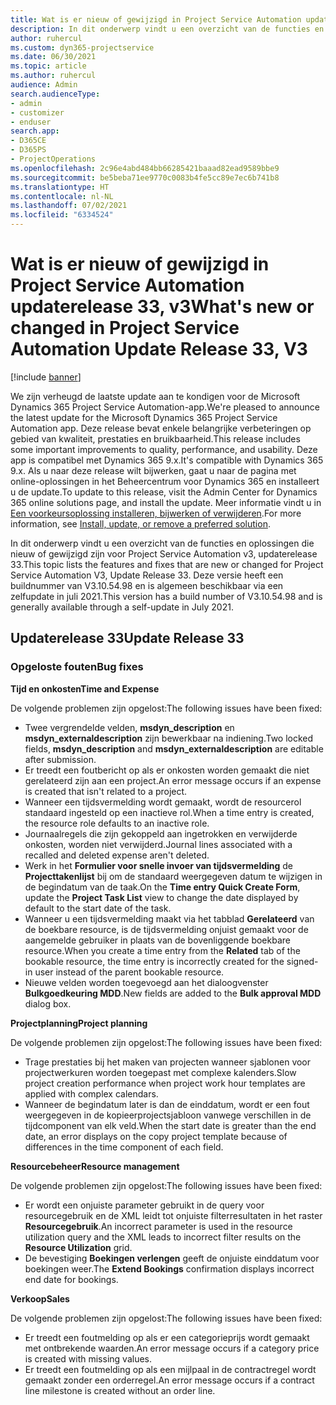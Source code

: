 ```yaml
---
title: Wat is er nieuw of gewijzigd in Project Service Automation updaterelease 33, v3
description: In dit onderwerp vindt u een overzicht van de functies en oplossingen die beschikbaar zijn voor Project Service Automation updaterelease 33, v3.
author: ruhercul
ms.custom: dyn365-projectservice
ms.date: 06/30/2021
ms.topic: article
ms.author: ruhercul
audience: Admin
search.audienceType:
- admin
- customizer
- enduser
search.app:
- D365CE
- D365PS
- ProjectOperations
ms.openlocfilehash: 2c96e4abd484bb66285421baaad82ead9589bbe9
ms.sourcegitcommit: be5beba71ee9770c0083b4fe5cc89e7ec6b741b8
ms.translationtype: HT
ms.contentlocale: nl-NL
ms.lasthandoff: 07/02/2021
ms.locfileid: "6334524"
---
```

# <a name="whats-new-or-changed-in-project-service-automation-update-release-33-v3"></a><span data-ttu-id="2bf41-103">Wat is er nieuw of gewijzigd in Project Service Automation updaterelease 33, v3</span><span class="sxs-lookup"><span data-stu-id="2bf41-103">What's new or changed in Project Service Automation Update Release 33, V3</span></span>

[!include [banner](../includes/psa-now-project-operations.md)]

<span data-ttu-id="2bf41-104">We zijn verheugd de laatste update aan te kondigen voor de Microsoft Dynamics 365 Project Service Automation-app.</span><span class="sxs-lookup"><span data-stu-id="2bf41-104">We're pleased to announce the latest update for the Microsoft Dynamics 365 Project Service Automation app.</span></span> <span data-ttu-id="2bf41-105">Deze release bevat enkele belangrijke verbeteringen op gebied van kwaliteit, prestaties en bruikbaarheid.</span><span class="sxs-lookup"><span data-stu-id="2bf41-105">This release includes some important improvements to quality, performance, and usability.</span></span> <span data-ttu-id="2bf41-106">Deze app is compatibel met Dynamics 365 9.x.</span><span class="sxs-lookup"><span data-stu-id="2bf41-106">It's compatible with Dynamics 365 9.x.</span></span> <span data-ttu-id="2bf41-107">Als u naar deze release wilt bijwerken, gaat u naar de pagina met online-oplossingen in het Beheercentrum voor Dynamics 365 en installeert u de update.</span><span class="sxs-lookup"><span data-stu-id="2bf41-107">To update to this release, visit the Admin Center for Dynamics 365 online solutions page, and install the update.</span></span> <span data-ttu-id="2bf41-108">Meer informatie vindt u in [Een voorkeursoplossing installeren, bijwerken of verwijderen](/power-platform/admin/install-remove-preferred-solution).</span><span class="sxs-lookup"><span data-stu-id="2bf41-108">For more information, see [Install, update, or remove a preferred solution](/power-platform/admin/install-remove-preferred-solution).</span></span>

<span data-ttu-id="2bf41-109">In dit onderwerp vindt u een overzicht van de functies en oplossingen die nieuw of gewijzigd zijn voor Project Service Automation v3, updaterelease 33.</span><span class="sxs-lookup"><span data-stu-id="2bf41-109">This topic lists the features and fixes that are new or changed for Project Service Automation V3, Update Release 33.</span></span> <span data-ttu-id="2bf41-110">Deze versie heeft een buildnummer van V3.10.54.98 en is algemeen beschikbaar via een zelfupdate in juli 2021.</span><span class="sxs-lookup"><span data-stu-id="2bf41-110">This version has a build number of V3.10.54.98 and is generally available through a self-update in July 2021.</span></span>

## <a name="update-release-33"></a><span data-ttu-id="2bf41-111">Updaterelease 33</span><span class="sxs-lookup"><span data-stu-id="2bf41-111">Update Release 33</span></span>

### <a name="bug-fixes"></a><span data-ttu-id="2bf41-112">Opgeloste fouten</span><span class="sxs-lookup"><span data-stu-id="2bf41-112">Bug fixes</span></span>

<span data-ttu-id="2bf41-113">**Tijd en onkosten**</span><span class="sxs-lookup"><span data-stu-id="2bf41-113">**Time and Expense**</span></span>

<span data-ttu-id="2bf41-114">De volgende problemen zijn opgelost:</span><span class="sxs-lookup"><span data-stu-id="2bf41-114">The following issues have been fixed:</span></span>

- <span data-ttu-id="2bf41-115">Twee vergrendelde velden, **msdyn_description** en **msdyn_externaldescription** zijn bewerkbaar na indiening.</span><span class="sxs-lookup"><span data-stu-id="2bf41-115">Two locked fields, **msdyn_description** and **msdyn_externaldescription** are editable after submission.</span></span>
- <span data-ttu-id="2bf41-116">Er treedt een foutbericht op als er onkosten worden gemaakt die niet gerelateerd zijn aan een project.</span><span class="sxs-lookup"><span data-stu-id="2bf41-116">An error message occurs if an expense is created that isn't related to a project.</span></span>
- <span data-ttu-id="2bf41-117">Wanneer een tijdsvermelding wordt gemaakt, wordt de resourcerol standaard ingesteld op een inactieve rol.</span><span class="sxs-lookup"><span data-stu-id="2bf41-117">When a time entry is created, the resource role defaults to an inactive role.</span></span>
- <span data-ttu-id="2bf41-118">Journaalregels die zijn gekoppeld aan ingetrokken en verwijderde onkosten, worden niet verwijderd.</span><span class="sxs-lookup"><span data-stu-id="2bf41-118">Journal lines associated with a recalled and deleted expense aren't deleted.</span></span>
- <span data-ttu-id="2bf41-119">Werk in het **Formulier voor snelle invoer van tijdsvermelding** de **Projecttakenlijst** bij om de standaard weergegeven datum te wijzigen in de begindatum van de taak.</span><span class="sxs-lookup"><span data-stu-id="2bf41-119">On the **Time entry Quick Create Form**, update the **Project Task List** view to change the date displayed by default to the start date of the task.</span></span>
- <span data-ttu-id="2bf41-120">Wanneer u een tijdsvermelding maakt via het tabblad **Gerelateerd** van de boekbare resource, is de tijdsvermelding onjuist gemaakt voor de aangemelde gebruiker in plaats van de bovenliggende boekbare resource.</span><span class="sxs-lookup"><span data-stu-id="2bf41-120">When you create a time entry from the **Related** tab of the bookable resource, the time entry is incorrectly created for the signed-in user instead of the parent bookable resource.</span></span>
- <span data-ttu-id="2bf41-121">Nieuwe velden worden toegevoegd aan het dialoogvenster **Bulkgoedkeuring MDD**.</span><span class="sxs-lookup"><span data-stu-id="2bf41-121">New fields are added to the **Bulk approval MDD** dialog box.</span></span>

<span data-ttu-id="2bf41-122">**Projectplanning**</span><span class="sxs-lookup"><span data-stu-id="2bf41-122">**Project planning**</span></span>

<span data-ttu-id="2bf41-123">De volgende problemen zijn opgelost:</span><span class="sxs-lookup"><span data-stu-id="2bf41-123">The following issues have been fixed:</span></span>
- <span data-ttu-id="2bf41-124">Trage prestaties bij het maken van projecten wanneer sjablonen voor projectwerkuren worden toegepast met complexe kalenders.</span><span class="sxs-lookup"><span data-stu-id="2bf41-124">Slow project creation performance when project work hour templates are applied with complex calendars.</span></span>
- <span data-ttu-id="2bf41-125">Wanneer de begindatum later is dan de einddatum, wordt er een fout weergegeven in de kopieerprojectsjabloon vanwege verschillen in de tijdcomponent van elk veld.</span><span class="sxs-lookup"><span data-stu-id="2bf41-125">When the start date is greater than the end date, an error displays on the copy project template because of differences in the time component of each field.</span></span>

<span data-ttu-id="2bf41-126">**Resourcebeheer**</span><span class="sxs-lookup"><span data-stu-id="2bf41-126">**Resource management**</span></span>

<span data-ttu-id="2bf41-127">De volgende problemen zijn opgelost:</span><span class="sxs-lookup"><span data-stu-id="2bf41-127">The following issues have been fixed:</span></span>
- <span data-ttu-id="2bf41-128">Er wordt een onjuiste parameter gebruikt in de query voor resourcegebruik en de XML leidt tot onjuiste filterresultaten in het raster **Resourcegebruik**.</span><span class="sxs-lookup"><span data-stu-id="2bf41-128">An incorrect parameter is used in the resource utilization query and the XML leads to incorrect filter results on the **Resource Utilization** grid.</span></span>
- <span data-ttu-id="2bf41-129">De bevestiging **Boekingen verlengen** geeft de onjuiste einddatum voor boekingen weer.</span><span class="sxs-lookup"><span data-stu-id="2bf41-129">The **Extend Bookings** confirmation displays incorrect end date for bookings.</span></span>

<span data-ttu-id="2bf41-130">**Verkoop**</span><span class="sxs-lookup"><span data-stu-id="2bf41-130">**Sales**</span></span>

<span data-ttu-id="2bf41-131">De volgende problemen zijn opgelost:</span><span class="sxs-lookup"><span data-stu-id="2bf41-131">The following issues have been fixed:</span></span>
- <span data-ttu-id="2bf41-132">Er treedt een foutmelding op als er een categorieprijs wordt gemaakt met ontbrekende waarden.</span><span class="sxs-lookup"><span data-stu-id="2bf41-132">An error message occurs if a category price is created with missing values.</span></span>
- <span data-ttu-id="2bf41-133">Er treedt een foutmelding op als een mijlpaal in de contractregel wordt gemaakt zonder een orderregel.</span><span class="sxs-lookup"><span data-stu-id="2bf41-133">An error message occurs if a contract line milestone is created without an order line.</span></span>
